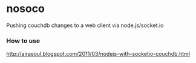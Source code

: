 nosoco
=========

Pushing couchdb changes to a web client via node.js/socket.io

### How to use

http://airasoul.blogspot.com/2011/03/nodejs-with-socketio-couchdb.html

